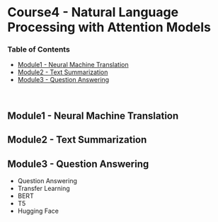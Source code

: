 # Course4 - Natural Language Processing with Attention Models 


### Table of Contents

  - [Module1 - Neural Machine Translation](https://github.com/jmcheon/natural_language_processing_specialization/tree/main/Course4/Module1)
  - [Module2 - Text Summarization](https://github.com/jmcheon/natural_language_processing_specialization/tree/main/Course4/Module2)
  - [Module3 - Question Answering](https://github.com/jmcheon/natural_language_processing_specialization/tree/main/Course4/Module3)
<br/>


## Module1 - Neural Machine Translation

## Module2 - Text Summarization

## Module3 - Question Answering
- Question Answering
- Transfer Learning
- BERT
- T5
- Hugging Face
